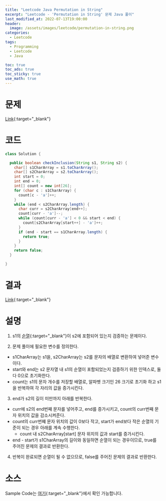 ```yaml
---
title: "Leetcode Java Permutation in String"
excerpt: "Leetcode - 'Permutation in String' 문제 Java 풀이"
last_modified_at: 2022-07-13T19:00:00
header:
  image: /assets/images/leetcode/permutation-in-string.png
categories:
  - Leetcode
tags:
  - Programming
  - Leetcode
  - Java

toc: true
toc_ads: true
toc_sticky: true
use_math: true
---
```

# 문제
[Link](https://leetcode.com/problems/permutation-in-string/){:target="_blank"}

# 코드
```java
class Solution {

  public boolean checkInclusion(String s1, String s2) {
    char[] s1CharArray = s1.toCharArray();
    char[] s2CharArray = s2.toCharArray();
    int start = 0;
    int end = 0;
    int[] count = new int[26];
    for (char c : s1CharArray) {
      count[c - 'a']++;
    }
    while (end < s2CharArray.length) {
      char curr = s2CharArray[end++];
      count[curr - 'a']--;
      while (count[curr - 'a'] < 0 && start < end) {
        count[s2CharArray[start++] - 'a']++;
      }
      if (end - start == s1CharArray.length) {
        return true;
      }
    }
    return false;
  }

}
```

# 결과
[Link](https://leetcode.com/submissions/detail/745963928/){:target="_blank"}

# 설명
1. s1의 [순열](https://en.wikipedia.org/wiki/Permutation){:target="_blank"}이 s2에 포함되어 있는지 검증하는 문제이다.

2. 문제 풀이에 필요한 변수를 정의한다.
- s1CharArray는 s1을, s2CharArray는 s2를 문자의 배열로 변환하여 넣어준 변수이다.
- start와 end는 s2 문자열 내 s1의 순열이 포함되었는지 검증하기 위한 인덱스로, 둘 다 0으로 초기화한다.
- count는 s1의 문자 개수를 저장할 배열로, 알파벳 크기인 26 크기로 초기화 하고 s1을 반복하여 각 자리의 값을 증가시킨다.

3. end가 s2의 길이 미만까지 아래를 반복한다.
- curr에 s2의 end번째 문자를 넣어주고, end를 증가시키고, count의 curr번째 문자 위치의 값을 감소시켜준다.
- count의 curr번쨰 문자 위치의 값이 0보다 작고, start가 end보다 작은 순열의 기준이 되는 경우 아래를 계속 수행한다.
  - count 내 s2CharArray[start] 문자 위치의 값과 start를 증가시킨다.
- end - start가 s1CharArray의 길이와 동일하면 순열이 되는 경우이므로, true를 주어진 문제의 결과로 반환한다.

4. 반복이 완료되면 순열이 될 수 없으므로, false를 주어진 문제의 결과로 반환한다.

# 소스
Sample Code는 [여기](https://github.com/GracefulSoul/leetcode/blob/master/src/main/java/gracefulsoul/problems/PermutationInString.java){:target="_blank"}에서 확인 가능합니다.